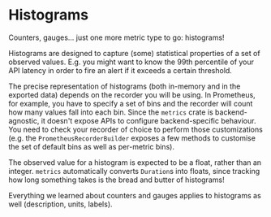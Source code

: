 # Histograms

Counters, gauges... just one more metric type to go: histograms!

Histograms are designed to capture (some) statistical properties of a set of observed values.
E.g. you might want to know the 99th percentile of your API latency in order to fire an alert
if it exceeds a certain threshold.

The precise representation of histograms (both in-memory and in the exported data) depends
on the recorder you will be using.
In Prometheus, for example, you have to specify a set of bins and the recorder will count
how many values fall into each bin.
Since the `metrics` crate is backend-agnostic, it doesn't expose APIs to configure
backend-specific behaviour. You need to check your recorder of choice to perform those
customizations (e.g. the `PrometheusRecorderBuilder` exposes a few methods to customise
the set of default bins as well as per-metric bins).

The observed value for a histogram is expected to be a float, rather than an integer.
`metrics` automatically converts `Duration`s into floats, since tracking how long something
takes is the bread and butter of histograms!

Everything we learned about counters and gauges applies to histograms as well
(description, units, labels).


